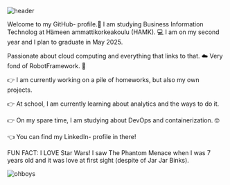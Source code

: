 
![header](https://github.com/tiibuturner/tiibuturner/assets/111892419/e85b8dd4-bc5b-4a17-b306-723ad9a5d263)

Welcome to my GitHub- profile.👋
I am studying Business Information Technolog at Hämeen ammattikorkeakoulu (HAMK). 💻
I am on my second year and I plan to graduate in May 2025.

Passionate about cloud computing and everything that links to that. ☁️
Very fond of RobotFramework. 🤖

👉 I am currently working on a pile of homeworks, but also my own projects.

👉 At school, I am currently learning about analytics and the ways to do it. 

👉 On my spare time, I am studying about DevOps and containerization. 🤓

👈 You can find my LinkedIn- profile in there!

FUN FACT:
I LOVE Star Wars! I saw The Phantom Menace when I was 7 years old and it was love at first sight (despite of Jar Jar Binks).

![ohboys](https://github.com/tiibuturner/tiibuturner/assets/111892419/265f8798-e15b-45cf-b0b1-c8abb69454f4)







